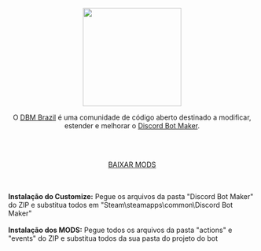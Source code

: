 
 <p align="center"><img height="200" src="https://user-images.githubusercontent.com/106641300/171318631-110c9c46-0e1e-4eb4-b6d5-a901dd5c18df.png"></p>

<p align="center">O <a href="https://discord.gg/HBc9u9tktd">DBM Brazil</a> é uma comunidade de código aberto destinado a modificar, estender e melhorar o <a href="https://store.steampowered.com/app/682130/Discord_Bot_Maker">Discord Bot Maker</a>.</p>
<br><br>
<p align="center"><a href="https://github.com/DBM-Brazil/mods/archive/refs/heads/main.zip">BAIXAR MODS</a></p>
<br><br><b>Instalação do Customize:</b> Pegue os arquivos da pasta "Discord Bot Maker" do ZIP e substitua todos em "Steam\steamapps\common\Discord Bot Maker"
<br><br><b>Instalação dos MODS:</b> Pegue todos os arquivos da pasta "actions" e "events" do ZIP e substitua todos da sua pasta do projeto do bot
